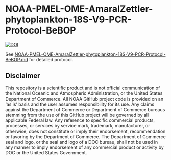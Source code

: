 # NOAA-PMEL-OME-AmaralZettler-phytoplankton-18S-V9-PCR-Protocol-BeBOP

[![DOI](https://zenodo.org/badge/DOI/10.5281/zenodo.11398106.svg)](https://doi.org/10.5281/zenodo.11398106)

See [NOAA-PMEL-OME-AmaralZettler-phytoplankton-18S-V9-PCR-Protocol-BeBOP.md](https://github.com/marinednadude/NOAA-PMEL-OME-AmaralZettler-phytoplankton-18S-V9-PCR-Protocol-BeBOP/blob/main/NOAA-PMEL-OME-AmaralZettler-phytoplankton-18S-V9-PCR-Protocol-BeBOP.md) for detailed protocol.  

## Disclaimer
This repository is a scientific product and is not official communication of the National Oceanic and Atmospheric Administration, or the United States Department of Commerce. All NOAA GitHub project code is provided on an ‘as is’ basis and the user assumes responsibility for its use. Any claims against the Department of Commerce or Department of Commerce bureaus stemming from the use of this GitHub project will be governed by all applicable Federal law. Any reference to specific commercial products, processes, or services by service mark, trademark, manufacturer, or otherwise, does not constitute or imply their endorsement, recommendation or favoring by the Department of Commerce. The Department of Commerce seal and logo, or the seal and logo of a DOC bureau, shall not be used in any manner to imply endorsement of any commercial product or activity by DOC or the United States Government.

